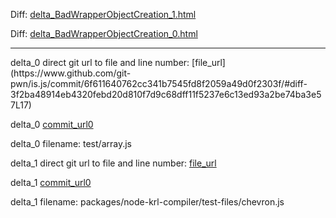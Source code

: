Diff: [delta_BadWrapperObjectCreation_1.html](./delta_BadWrapperObjectCreation_1.html)

Diff: [delta_BadWrapperObjectCreation_0.html](./delta_BadWrapperObjectCreation_0.html)

<hr>
delta_0 direct git url to file and line number: [file_url](https://www.github.com/git-pwn/is.js/commit/6f611640762cc341b7545fd8f2059a49d0f2303f/#diff-3f2ba48914eb4320febd20d810f7d9c68dff11f5237e6c13ed93a2be74ba3e57L17)

delta_0 [commit_url0](https://www.github.com/git-pwn/is.js/commit/6f611640762cc341b7545fd8f2059a49d0f2303f)

delta_0 filename: test/array.js



delta_1 direct git url to file and line number: [file_url](https://www.github.com/Picolab/pico-engine/commit/9af94f6ba579dacb256080f689010a359d0f1768/#diff-ccd24dc023bc26ba84512f14e7f8c66e9758c503a89f4620fd5a06da3d128695L10)

delta_1 [commit_url0](https://www.github.com/Picolab/pico-engine/commit/9af94f6ba579dacb256080f689010a359d0f1768)

delta_1 filename: packages/node-krl-compiler/test-files/chevron.js



